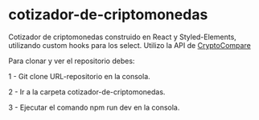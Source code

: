 # cotizador-de-criptomonedas

Cotizador de criptomonedas construido en React y Styled-Elements, utilizando custom hooks para los select. Utilizo la API de <a href="https://min-api.cryptocompare.com/documentation" target="blank">CryptoCompare</a>


Para clonar y ver el repositorio debes:

1 - Git clone URL-repositorio en la consola.

2 - Ir a la carpeta cotizador-de-criptomonedas.

3 - Ejecutar el comando npm run dev en la consola.
